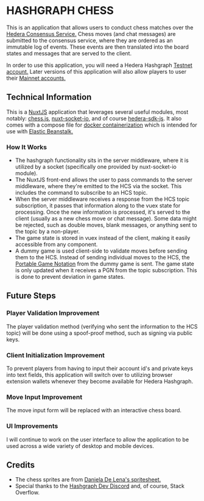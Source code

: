 # HASHGRAPH CHESS

This is an application that allows users to conduct chess matches over the [Hedera Consensus Service.](https://hedera.com/consensus-service) Chess moves (and chat messages) are submitted to the consensus service, where they are ordered as an immutable log of events. These events are then translated into the board states and messages that are served to the client.

In order to use this application, you will need a Hedera Hashgraph [Testnet account.](https://portal.hedera.com/register) Later versions of this application will also allow players to user their [Mainnet accounts.](https://hedera.com/account-creation)

## Technical Information

This is a [NuxtJS](https://nuxtjs.org/) application that leverages several useful modules, most notably: [chess.js](https://github.com/jhlywa/chess.js), [nuxt-socket-io](https://github.com/richardeschloss/nuxt-socket-io), and of course [hedera-sdk-js](https://github.com/hashgraph/hedera-sdk-js). It also comes with a compose file for [docker containerization](https://www.docker.com/) which is intended for use with [Elastic Beanstalk.](https://aws.amazon.com/elasticbeanstalk/)

### How It Works

- The hashgraph functionality sits in the server middleware, where it is utilized by a socket (specifically one provided by nuxt-socket-io module).
- The NuxtJS front-end allows the user to pass commands to the server middleware, where they're emitted to the HCS via the socket. This includes the command to subscribe to an HCS topic.
- When the server middleware receives a response from the HCS topic subscription, it passes that information along to the vuex state for processing. Once the new information is processed, it's served to the client (usually as a new chess move or chat message). Some data might be rejected, such as double moves, blank messages, or anything sent to the topic by a non-player.
- The game state is stored in vuex instead of the client, making it easily accessible from any component.
- A dummy game is used client-side to validate moves before sending them to the HCS. Instead of sending individual moves to the HCS, the [Portable Game Notation](https://en.wikipedia.org/wiki/Portable_Game_Notation) from the dummy game is sent. The game state is only updated when it receives a PGN from the topic subscription. This is done to prevent deviation in game states.

## Future Steps

### Player Validation Improvement

The player validation method (verifying who sent the information to the HCS topic) will be done using a spoof-proof method, such as signing via public keys.

### Client Initialization Improvement

To prevent players from having to input their account id's and private keys into text fields, this application will switch over to utilizing browser extension wallets whenever they become available for Hedera Hashgraph.

### Move Input Improvement

The move input form will be replaced with an interactive chess board.

### UI Improvements

I will continue to work on the user interface to allow the application to be used across a wide variety of desktop and mobile devices.

## Credits

- The chess sprites are from [Daniela De Lena's spritesheet.](https://dilena.de/chess-artwork-pieces-and-board-art-assets)
- Special thanks to the [Hashgraph Dev Discord](https://discord.com/invite/2jGMqdQuWR) and, of course, Stack Overflow.
